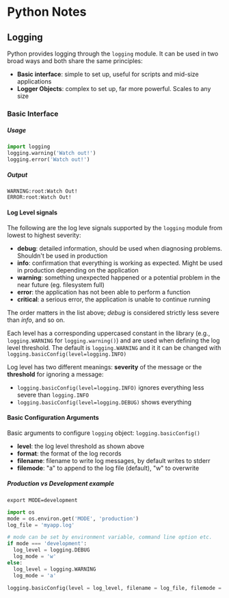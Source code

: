 # Python Notes

## Logging
Python provides logging through the ```logging``` module. It can be used in two broad ways and both share the same principles:
* **Basic interface**: simple to set up, useful for scripts and mid-size applications
* **Logger Objects**: complex to set up, far more powerful. Scales to any size

### Basic Interface
##### Usage
```python
import logging
logging.warning('Watch out!')
logging.error('Watch out!')
```
##### Output
```shell
WARNING:root:Watch Out!
ERROR:root:Watch Out!
```

#### Log Level signals
The following are the log leve signals supported by the `logging` module from lowest to highest severity:
* **debug**: detailed information, should be used when diagnosing problems. Shouldn't be used in production
* **info**: confirmation that everything is working as expected. Might be used in production depending on the application
* **warning**: something unexpected happened or a potential problem in the near future (eg. filesystem full)
* **error**: the application has not been able to perform a function
* **critical**: a serious error, the application is unable to continue running

The order matters in the list above; *debug* is considered strictly less severe than *info*, and so on.

Each level has a corresponding uppercased constant in the library (e.g., `logging.WARNING` for `logging.warning()`) and are used when defining the log level threshold. The default is `logging.WARNING` and it it can be changed with `logging.basicConfig(level=logging.INFO)`

Log level has two different meanings: **severity** of the message or the **threshold** for ignoring a message:
* `logging.basicConfig(level=logging.INFO)` ignores everything less severe than `logging.INFO`
* `logging.basicConfig(level=logging.DEBUG)` shows everything

#### Basic Configuration Arguments
Basic arguments to configure `logging` object: `logging.basicConfig()`
* **level**: the log level threshold as shown above
* **format**: the format of the log records
* **filename**: filename to write log messages, by default writes to stderr
* **filemode**: "a" to append to the log file (default), "w" to overwrite

##### Production vs Development example
```shell
export MODE=development
```
```python
import os
mode = os.environ.get('MODE', 'production')
log_file = 'myapp.log'

# mode can be set by environment variable, command line option etc.
if mode === 'development':
  log_level = logging.DEBUG
  log_mode = 'w'
else:
  log_level = logging.WARNING
  log_mode = 'a'

logging.basicConfig(level = log_level, filename = log_file, filemode = log_mode)
```
